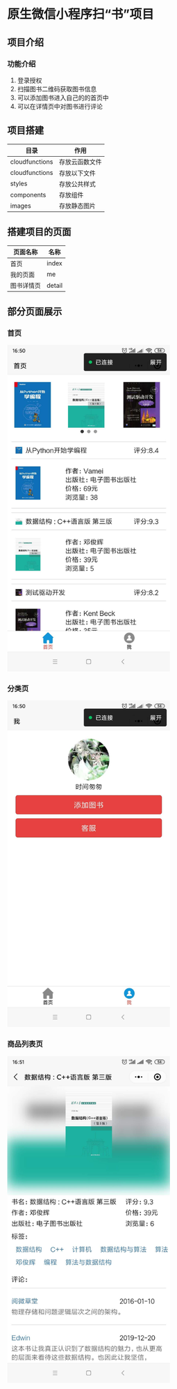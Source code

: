 # 原生微信小程序扫“书”项目

## 项目介绍

### 功能介绍
1. 登录授权
2. 扫描图书二维码获取图书信息
3. 可以添加图书进入自己的的首页中
4. 可以在详情页中对图书进行评论

## 项目搭建
| 目录 | 作用 |
| - | - |
| cloudfunctions | 存放云函数文件 |
| cloudfunctions | 存放以下文件 |
| styles | 存放公共样式 |
| components | 存放组件 |
| images | 存放静态图片 |

## 搭建项目的页面
| 页面名称 | 名称 |
| - | - |
| 首页 | index |
| 我的页面 | me |
| 图书详情页 | detail |


## 部分页面展示
### 首页
<img src="https://raw.githubusercontent.com/huadi95/my-img/master/saoshu-img/home.jpg" width="375" />

### 分类页
<img src="https://raw.githubusercontent.com/huadi95/my-img/master/saoshu-img/me.jpg" width="375" />

### 商品列表页
<img src="https://raw.githubusercontent.com/huadi95/my-img/master/saoshu-img/details.jpg" width="375" />


